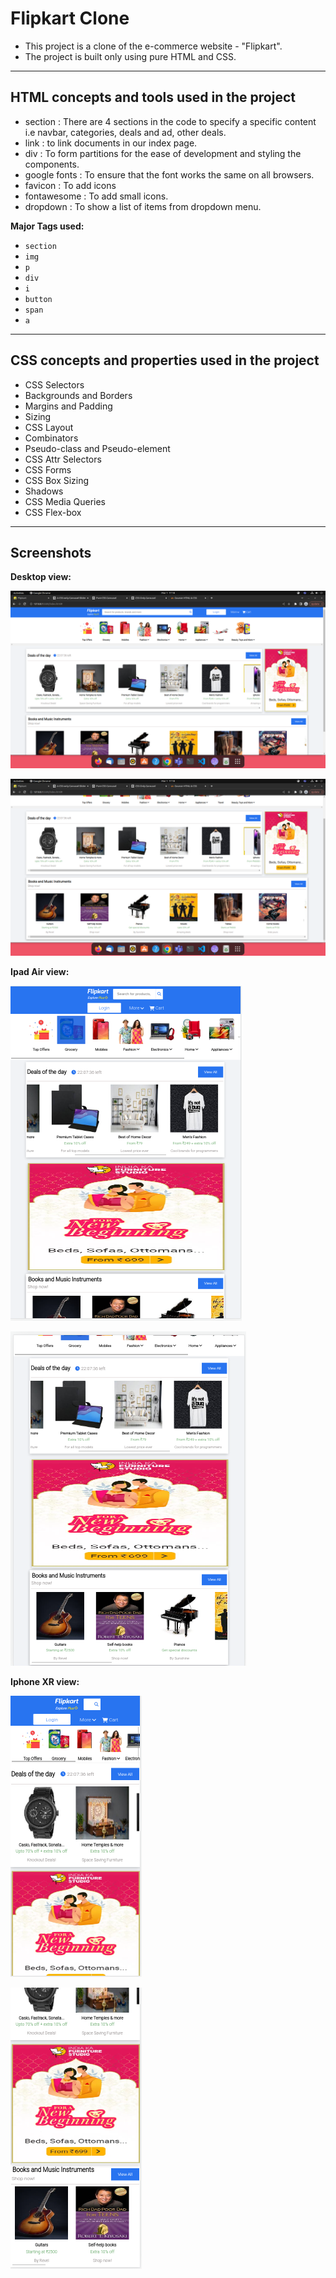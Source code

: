 # Flipkart Clone

- This project is a clone of the e-commerce website - "Flipkart".
- The project is built only using pure HTML and CSS.

---

## HTML concepts and tools used in the project

- section : There are 4 sections in the code to specify a specific content i.e navbar, categories, deals and ad, other deals.
- link : to link documents in our index page.
- div : To form partitions for the ease of development and styling the components.
- google fonts : To ensure that the font works the same on all browsers.
- favicon : To add icons
- fontawesome : To add small icons.
- dropdown : To show a list of items from dropdown menu.

**Major Tags used:**

- `section`
- `img`
- `p`
- `div`
- `i`
- `button`
- `span`
- `a`

---

## CSS concepts and properties used in the project

- CSS Selectors
- Backgrounds and Borders
- Margins and Padding
- Sizing
- CSS Layout
- Combinators
- Pseudo-class and Pseudo-element
- CSS Attr Selectors
- CSS Forms
- CSS Box Sizing
- Shadows
- CSS Media Queries
- CSS Flex-box

---

## Screenshots

**Desktop view:**

![desktop-view](images/desktop-view1.png)

![desktop-view](images/desktop-view2.png)

**Ipad Air view:**

![ipad-view](images/ipad-view1.png)

![ipad-view](images/ipad-view2.png)

**Iphone XR view:**

![iphone-view](images/iphone-view1.png)

![iphone-view](images/iphone-view2.png)
